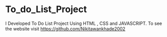 # To_do_List_Project
I Developed To Do List Project Using HTML , CSS and JAVASCRIPT. To see the website visit https://github.com/Nikitawankhade2002
